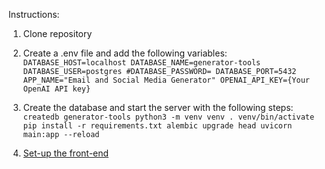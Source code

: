 Instructions:

1. Clone repository
2. Create a .env file and add the following variables:
`DATABASE_HOST=localhost
DATABASE_NAME=generator-tools
DATABASE_USER=postgres
#DATABASE_PASSWORD=
DATABASE_PORT=5432
APP_NAME="Email and Social Media Generator"
OPENAI_API_KEY={Your OpenAI API key}`
   
3. Create the database and start the server with the following steps:
`createdb generator-tools
python3 -m venv venv
. venv/bin/activate
pip install -r requirements.txt
alembic upgrade head
uvicorn main:app --reload`

4. [Set-up the front-end](https://github.com/szhu95/market-ai-app)
